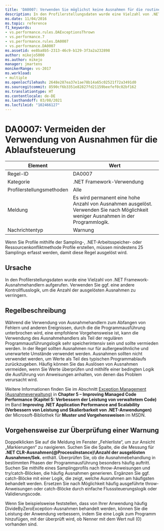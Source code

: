```yaml
---
title: 'DA0007: Verwenden Sie möglichst keine Ausnahmen für die routinemäßige Ablaufsteuerung | Microsoft-Dokumentation'
description: In den Profilerstellungsdaten wurde eine Vielzahl von .NET Framework-Ausnahmehandlern aufgerufen.
ms.date: 11/04/2016
ms.topic: reference
f1_keywords:
- vs.performance.rules.DAExceptionsThrown
- vs.performance.7
- vs.performance.rules.DA0007
- vs.performance.DA0007
ms.assetid: ee8ba8b5-2313-46c9-b129-3f3a2a232898
author: mikejo5000
ms.author: mikejo
manager: jmartens
monikerRange: vs-2017
ms.workload:
- multiple
ms.openlocfilehash: 2648e287ea37e1ae78b14a65c02521f72a3491d0
ms.sourcegitcommit: 8590cf6b3351e82827fd21159beefef0c02bf162
ms.translationtype: HT
ms.contentlocale: de-DE
ms.lasthandoff: 03/08/2021
ms.locfileid: "102466127"
---
```

# <a name="da0007-avoid-using-exceptions-for-control-flow"></a>DA0007: Vermeiden der Verwendung von Ausnahmen für die Ablaufsteuerung

|Element|Wert|
|-|-|
|Regel-ID|DA0007|
|Kategorie|.NET Framework-Verwendung|
|Profilerstellungsmethoden|Alle|
|Meldung|Es wird permanent eine hohe Anzahl von Ausnahmen ausgelöst. Verwenden Sie nach Möglichkeit weniger Ausnahmen in der Programmlogik.|
|Nachrichtentyp|Warnung|

 Wenn Sie Profile mithilfe der Sampling-, .NET-Arbeitsspeicher- oder Ressourcenkonfliktmethode Profile erstellen, müssen mindestens 25 Samplings erfasst werden, damit diese Regel ausgelöst wird.

## <a name="cause"></a>Ursache
 In den Profilerstellungsdaten wurde eine Vielzahl von .NET Framework-Ausnahmehandlern aufgerufen. Verwenden Sie ggf. eine andere Kontrollflusslogik, um die Anzahl der ausgelösten Ausnahmen zu verringern.

## <a name="rule-description"></a>Regelbeschreibung
 Während die Verwendung von Ausnahmehandlern zum Abfangen von Fehlern und anderen Ereignissen, durch die die Programmausführung unterbrochen wird, eine empfohlene Vorgehensweise ist, kann die Verwendung des Ausnahmehandlers als Teil der regulären Programmausführungslogik sehr speicherintensiv sein und sollte vermieden werden. In der Regel sollten Ausnahmen nur für außergewöhnliche und unerwartete Umstände verwendet werden. Ausnahmen sollten nicht verwendet werden, um Werte als Teil des typischen Programmablaufs zurückzugeben. Häufig können Sie das Auslösen von Ausnahmen vermeiden, wenn Sie Werte überprüfen und mithilfe einer bedingten Logik die Ausführung von Anweisungen anhalten, von denen das Problem verursacht wird.

 Weitere Informationen finden Sie im Abschnitt [Exception Management (Ausnahmeverwaltung)](/previous-versions/msp-n-p/ff647790(v=pandp.10)#exception-management) in **Chapter 5 – Improving Managed Code Performance (Kapitel 5: Verbessern der Leistung von verwaltetem Code)** im Band **Improving .NET Application Performance and Scalability (Verbessern von Leistung und Skalierbarkeit von .NET-Anwendungen)** der Microsoft-Bibliothek für **Muster und Vorgehensweisen** im MSDN.

## <a name="how-to-investigate-a-warning"></a>Vorgehensweise zur Überprüfung einer Warnung
 Doppelklicken Sie auf die Meldung im Fenster „Fehlerliste“, um zur Ansicht „Markierungen“ zu navigieren. Suchen Sie die Spalte, die die Messung für **.NET CLR-Ausnahmen(@ProcessInstance)\\Anzahl der ausgelösten Ausnahmen/Sek.** enthält. Überprüfen Sie, ob die Ausnahmebehandlung in bestimmten Phasen der Programmausführung besonders häufig auftritt. Suchen Sie mithilfe eines Samplingprofils nach throw-Anweisungen und try/catch-Blöcken, die häufig Ausnahmen generieren. Ergänzen Sie ggf. catch-Blöcke mit einer Logik, die zeigt, welche Ausnahmen am häufigsten behandelt werden. Ersetzen Sie nach Möglichkeit häufig ausgeführte throw-Anweisungen oder catch-Blöcke durch einfache Flusssteuerungslogik oder Validierungscode.

 Wenn Sie beispielsweise feststellen, dass von Ihrer Anwendung häufig DivideByZeroException-Ausnahmen behandelt werden, können Sie die Leistung der Anwendung verbessern, indem Sie eine Logik zum Programm hinzufügen, mit der überprüft wird, ob Nenner mit dem Wert null (0) vorhanden sind.
